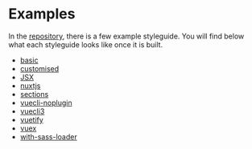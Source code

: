 # Examples

In the [repository](https://github.com/vue-styleguidist/vue-styleguidist), there is a few example styleguide. You will find below what each styleguide looks like once it is built.

<!-- vsg-examples: -->

- [basic](https://vue-styleguidist.github.io/basic/)
- [customised](https://vue-styleguidist.github.io/customised/)
- [JSX](https://vue-styleguidist.github.io/jsx/)
- [nuxtjs](https://vue-styleguidist.github.io/nuxtjs/)
- [sections](https://vue-styleguidist.github.io/sections/)
- [vuecli-noplugin](https://vue-styleguidist.github.io/vuecli-noplugin/)
- [vuecli3](https://vue-styleguidist.github.io/vuecli3/)
- [vuetify](https://vue-styleguidist.github.io/vuetify/)
- [vuex](https://vue-styleguidist.github.io/vuex/)
- [with-sass-loader](https://vue-styleguidist.github.io/with-sass-loader/)

<!-- /vsg-examples -->
